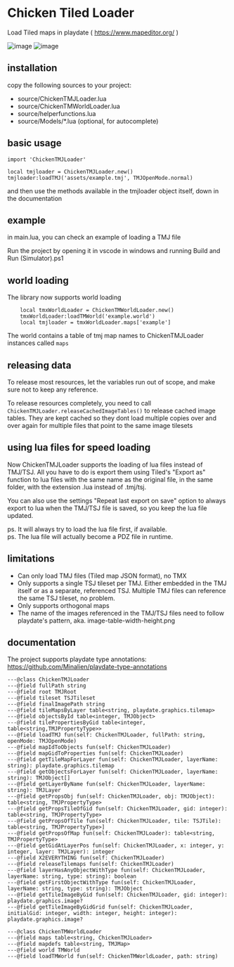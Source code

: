 # Chicken Tiled Loader
Load Tiled maps in playdate ( https://www.mapeditor.org/ )

![image](https://github.com/dganzella/chickenTiledLoader/assets/30127664/4c71ca16-abd9-410b-9f04-4c87b9eed6e1)
![image](https://github.com/user-attachments/assets/2f45008e-ecdb-4308-9517-b6feafe0e5c2)


## installation

copy the following sources to your project:

- source/ChickenTMJLoader.lua
- source/ChickenTMWorldLoader.lua
- source/helperfunctions.lua
- source/Models/*.lua (optional, for autocomplete)

## basic usage
```
import 'ChickenTMJLoader'

local tmjloader = ChickenTMJLoader.new()
tmjloader:loadTMJ('assets/example.tmj', TMJOpenMode.normal)
```
and then use the methods available in the tmjloader object itself, down in the documentation

## example

in main.lua, you can check an example of loading a TMJ file

Run the project by opening it in vscode in windows and running Build and Run (Simulator).ps1

## world loading

The library now supports world loading

```
    local tmxWorldLoader = ChickenTMWorldLoader.new()
    tmxWorldLoader:loadTMWorld('example.world')
    local tmjloader = tmxWorldLoader.maps['example']
```

The world contains a table of tmj map names to ChickenTMJLoader instances called ```maps```

## releasing data

To release most resources, let the variables run out of scope, and make sure not to keep any reference.

To release resources completely, you need to call ```ChickenTMJLoader.releaseCachedImageTables()``` to release cached image tables. They are kept cached so they dont load multiple copies over and over again for multiple files that point to the same image tilesets

## using lua files for speed loading

Now ChickenTMJLoader supports the loading of lua files instead of TMJ/TSJ. All you have to do is export them using Tiled's "Export as" function to lua files with the same name as the original file, in the same folder, with the extension .lua instead of .tmj/tsj.

You can also use the settings "Repeat last export on save" option to always export to lua when the TMJ/TSJ file is saved, so you keep the lua file updated.

ps. It will always try to load the lua file first, if available.  
ps. The lua file will actually become a PDZ file in runtime.  

## limitations

- Can only load TMJ files (Tiled map JSON format), no TMX
- Only supports a single TSJ tileset per TMJ. Either embedded in the TMJ itself or as a separate, referenced TSJ. Multiple TMJ files can reference the same TSJ tileset, no problem.
- Only supports orthogonal maps
- The name of the images referenced in the TMJ/TSJ files need to follow playdate's pattern, aka. image-table-width-height.png

## documentation

The project supports playdate type annotations: https://github.com/Minalien/playdate-type-annotations

```
---@class ChickenTMJLoader
---@field fullPath string
---@field root TMJRoot
---@field tileset TSJTileset
---@field finalImagePath string
---@field tileMapsByLayer table<string, playdate.graphics.tilemap>
---@field objectsById table<integer, TMJObject>
---@field tilePropertiesByGid table<integer, table<string,TMJPropertyType>>
---@field loadTMJ fun(self: ChickenTMJLoader, fullPath: string, openMode: TMJOpenMode)
---@field mapIdToObjects fun(self: ChickenTMJLoader)
---@field mapGidToProperties fun(self: ChickenTMJLoader)
---@field getTileMapForLayer fun(self: ChickenTMJLoader, layerName: string): playdate.graphics.tilemap
---@field getObjectsForLayer fun(self: ChickenTMJLoader, layerName: string): TMJObject[]
---@field getLayerByName fun(self: ChickenTMJLoader, layerName: string): TMJLayer
---@field getPropsObj fun(self: ChickenTMJLoader, obj: TMJObject): table<string, TMJPropertyType>
---@field getPropsTileOfGid fun(self: ChickenTMJLoader, gid: integer): table<string, TMJPropertyType>
---@field getPropsOfTile fun(self: ChickenTMJLoader, tile: TSJTile): table<string, TMJPropertyType>]
---@field getPropsOfMap fun(self: ChickenTMJLoader): table<string, TMJPropertyType>
---@field getGidAtLayerPos fun(self: ChickenTMJLoader, x: integer, y: integer, layer: TMJLayer): integer
---@field X2EVERYTHING fun(self: ChickenTMJLoader)
---@field releaseTilemaps fun(self: ChickenTMJLoader)
---@field layerHasAnyObjectWithType fun(self: ChickenTMJLoader, layerName: string, type: string): boolean
---@field getFirstObjectWithType fun(self: ChickenTMJLoader, layerName: string, type: string): TMJObject
---@field getTileImageByGid fun(self: ChickenTMJLoader, gid: integer): playdate.graphics.image?
---@field getTileImageByGidGrid fun(self: ChickenTMJLoader, initialGid: integer, width: integer, height: integer): playdate.graphics.image?
```

```
---@class ChickenTMWorldLoader
---@field maps table<string, ChickenTMJLoader>
---@field mapdefs table<string, TMJMap>
---@field world TMWorld
---@field loadTMWorld fun(self: ChickenTMWorldLoader, path: string)
```
